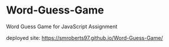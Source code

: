 # Word-Guess-Game
Word Guess Game for JavaScript Assignment

deployed site: https://smroberts97.github.io/Word-Guess-Game/
